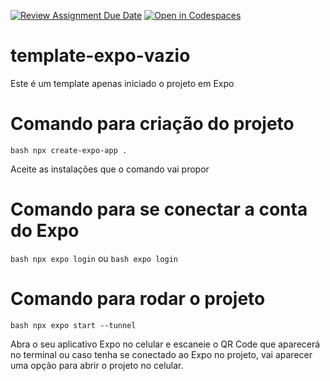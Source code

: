 [![Review Assignment Due Date](https://classroom.github.com/assets/deadline-readme-button-24ddc0f5d75046c5622901739e7c5dd533143b0c8e959d652212380cedb1ea36.svg)](https://classroom.github.com/a/2y7FyBCw)
[![Open in Codespaces](https://classroom.github.com/assets/launch-codespace-7f7980b617ed060a017424585567c406b6ee15c891e84e1186181d67ecf80aa0.svg)](https://classroom.github.com/open-in-codespaces?assignment_repo_id=14880105)
# template-expo-vazio
Este é um template apenas iniciado o projeto em Expo

# Comando para criação do projeto
```bash npx create-expo-app .```

Aceite as instalações que o comando vai propor

# Comando para se conectar a conta do Expo
```bash npx expo login``` ou ```bash expo login```

# Comando para rodar o projeto
```bash npx expo start --tunnel```

Abra o seu aplicativo Expo no celular e escaneie o QR Code que aparecerá no terminal ou caso tenha se conectado ao Expo no projeto, vai aparecer uma opção para abrir o projeto no celular.